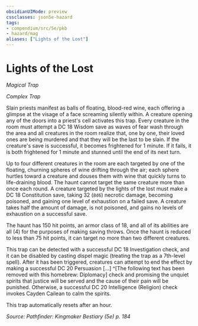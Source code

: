 ```yaml
---
obsidianUIMode: preview
cssclasses: json5e-hazard
tags:
- compendium/src/5e/pkb
- hazard/mag
aliases: ["Lights of the Lost"]
---
```

# Lights of the Lost
*Magical Trap*  

*Complex Trap*

Slain priests manifest as balls of floating, blood-red wine, each offering a glimpse at the visage of a face screaming silently within. A creature opening any of the doors into a priest's cell activates this trap. Every creature in the room must attempt a DC 18 Wisdom save as waves of fear wash through the area and all creatures in the room realize that, one by one, their loved ones are being murdered and that they will be the last to be slain. If the creature's save is successful, it becomes frightened for 1 minute. If it fails, it is both frightened for 1 minute and stunned until the end of its next turn.

Up to four different creatures in the room are each targeted by one of the floating, churning spheres of wine drifting through the air; each sphere hurtles toward a creature and douses them with wine that quickly turns to life-draining blood. The haunt cannot target the same creature more than once each round. A creature targeted by the lights of the lost must make a DC 18 Constitution save, taking 32 (`8d6`) necrotic damage, becoming poisoned, and gaining one level of exhaustion on a failed save. A creature takes half the amount of damage, is not poisoned, and gains no levels of exhaustion on a successful save.

The haunt has 150 hit points, an armor class of 18, and all of its abilities are all (4) for the purposes of making saving throws. Once the haunt is reduced to less than 75 hit points, it can target no more than two different creatures.

This trap can be detected with a successful DC 18 Investigation check, and it can be disabled by casting dispel magic (treating the trap as a 7th-level spell). After it has been triggered, creatures can attempt to end the effect by making a successful DC 20 Persuasion [...] ^[The following text has been removed with this homebrew: Diplomacy] check and promising the unquiet spirits that justice will be served and the cause of their pain will be punished. Otherwise, a successful DC 20 Intelligence (Religion) check invokes Cayden Cailean to calm the spirits.

This trap automatically resets after an hour.

*Source: Pathfinder: Kingmaker Bestiary (5e) p. 184*